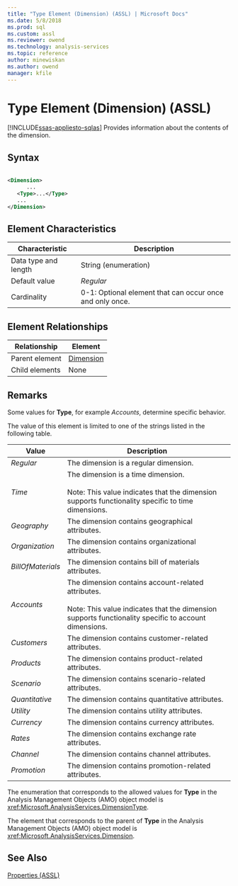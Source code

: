 ```yaml
---
title: "Type Element (Dimension) (ASSL) | Microsoft Docs"
ms.date: 5/8/2018
ms.prod: sql
ms.custom: assl
ms.reviewer: owend
ms.technology: analysis-services
ms.topic: reference
author: minewiskan
ms.author: owend
manager: kfile
---
```

# Type Element (Dimension) (ASSL)
[!INCLUDE[ssas-appliesto-sqlas](../../../includes/ssas-appliesto-sqlas.md)]
  Provides information about the contents of the dimension.  
  
## Syntax  
  
```xml  
  
<Dimension>  
      ...  
   <Type>...</Type>  
   ...  
</Dimension>  
```  
  
## Element Characteristics  
  
|Characteristic|Description|  
|--------------------|-----------------|  
|Data type and length|String (enumeration)|  
|Default value|*Regular*|  
|Cardinality|0-1: Optional element that can occur once and only once.|  
  
## Element Relationships  
  
|Relationship|Element|  
|------------------|-------------|  
|Parent element|[Dimension](../../../analysis-services/scripting/objects/dimension-element-assl.md)|  
|Child elements|None|  
  
## Remarks  
 Some values for **Type**, for example *Accounts*, determine specific behavior.  
  
 The value of this element is limited to one of the strings listed in the following table.  
  
|Value|Description|  
|-----------|-----------------|  
|*Regular*|The dimension is a regular dimension.|  
|*Time*|The dimension is a time dimension.<br /><br /> Note: This value indicates that the dimension supports functionality specific to time dimensions.|  
|*Geography*|The dimension contains geographical attributes.|  
|*Organization*|The dimension contains organizational attributes.|  
|*BillOfMaterials*|The dimension contains bill of materials attributes.|  
|*Accounts*|The dimension contains account-related attributes.<br /><br /> Note: This value indicates that the dimension supports functionality specific to account dimensions.|  
|*Customers*|The dimension contains customer-related attributes.|  
|*Products*|The dimension contains product-related attributes.|  
|*Scenario*|The dimension contains scenario-related attributes.|  
|*Quantitative*|The dimension contains quantitative attributes.|  
|*Utility*|The dimension contains utility attributes.|  
|*Currency*|The dimension contains currency attributes.|  
|*Rates*|The dimension contains exchange rate attributes.|  
|*Channel*|The dimension contains channel attributes.|  
|*Promotion*|The dimension contains promotion-related attributes.|  
  
 The enumeration that corresponds to the allowed values for **Type** in the Analysis Management Objects (AMO) object model is <xref:Microsoft.AnalysisServices.DimensionType>.  
  
 The element that corresponds to the parent of **Type** in the Analysis Management Objects (AMO) object model is <xref:Microsoft.AnalysisServices.Dimension>.  
  
## See Also  
 [Properties &#40;ASSL&#41;](../../../analysis-services/scripting/properties/properties-assl.md)  
  
  
